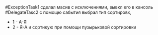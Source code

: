 #ExceptionTask1
сделал масив с исключениями, вывкл его в кансоль
#DelegateTasc2
с помощю сабытия выбрал тип сортировк, 
* 1 - А-Я
* 2 - Я-А
и сортикую при помощи пузырьковой сортировки
